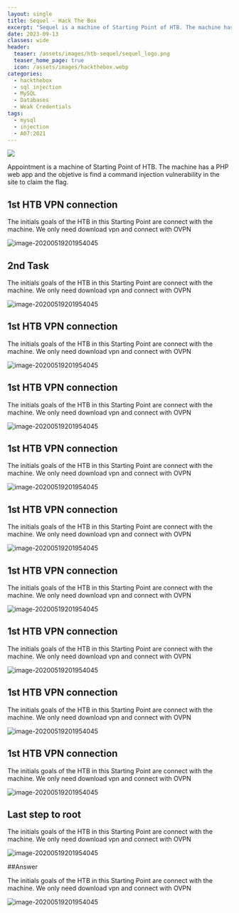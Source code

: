 ```yaml
---
layout: single
title: Sequel - Hack The Box
excerpt: "Sequel is a machine of Starting Point of HTB. The machine has a Mysql Service and it's possible connect without password to claim the flag."
date: 2023-09-13
classes: wide
header:
  teaser: /assets/images/htb-sequel/sequel_logo.png
  teaser_home_page: true
  icon: /assets/images/hackthebox.webp
categories:
  - hackthebox
  - sql_injection
  - MySQL
  - Databases
  - Weak Credentials
tags:
  - mysql
  - injection
  - A07:2021
---
```


![](/assets/images/htb-sequel/sequel_logo.png)

Appointment is a machine of Starting Point of HTB. The machine has a PHP web app and the objetive is find a command injection vulnerability in the site to claim the flag.

## 1st HTB VPN connection

The initials goals of the HTB in this Starting Point are connect with the machine. We only need download vpn and connect with OVPN

![image-20200519201954045](/assets/images/htb-sequel/answer-0.png)

## 2nd Task

The initials goals of the HTB in this Starting Point are connect with the machine. We only need download vpn and connect with OVPN

![image-20200519201954045](/assets/images/htb-sequel/answer-1.png)

## 1st HTB VPN connection

The initials goals of the HTB in this Starting Point are connect with the machine. We only need download vpn and connect with OVPN

![image-20200519201954045](/assets/images/htb-sequel/answer-2.png)

## 1st HTB VPN connection

The initials goals of the HTB in this Starting Point are connect with the machine. We only need download vpn and connect with OVPN

![image-20200519201954045](/assets/images/htb-sequel/answer-3.png)

## 1st HTB VPN connection

The initials goals of the HTB in this Starting Point are connect with the machine. We only need download vpn and connect with OVPN

![image-20200519201954045](/assets/images/htb-sequel/answer-4.png)

## 1st HTB VPN connection

The initials goals of the HTB in this Starting Point are connect with the machine. We only need download vpn and connect with OVPN

![image-20200519201954045](/assets/images/htb-sequel/answer-5.png)

## 1st HTB VPN connection

The initials goals of the HTB in this Starting Point are connect with the machine. We only need download vpn and connect with OVPN

![image-20200519201954045](/assets/images/htb-sequel/answer-6.png)

## 1st HTB VPN connection

The initials goals of the HTB in this Starting Point are connect with the machine. We only need download vpn and connect with OVPN

![image-20200519201954045](/assets/images/htb-sequel/answer-7.png)

## 1st HTB VPN connection

The initials goals of the HTB in this Starting Point are connect with the machine. We only need download vpn and connect with OVPN

![image-20200519201954045](/assets/images/htb-sequel/answer-8.png)

## 1st HTB VPN connection

The initials goals of the HTB in this Starting Point are connect with the machine. We only need download vpn and connect with OVPN

![image-20200519201954045](/assets/images/htb-sequel/answer-9.png)

## Last step to root

The initials goals of the HTB in this Starting Point are connect with the machine. We only need download vpn and connect with OVPN

![image-20200519201954045](/assets/images/htb-sequel/answer-10.png)

##Answer

The initials goals of the HTB in this Starting Point are connect with the machine. We only need download vpn and connect with OVPN

![image-20200519201954045](/assets/images/htb-sequel/answer-11.png)

